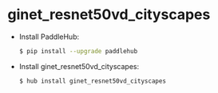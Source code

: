 # ginet_resnet50vd_cityscapes
* Install PaddleHub: 

    ```bash
    $ pip install --upgrade paddlehub
    ```

* Install ginet_resnet50vd_cityscapes: 

    ```bash
    $ hub install ginet_resnet50vd_cityscapes
    ```
